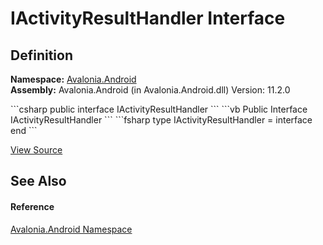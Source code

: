# IActivityResultHandler Interface




## Definition
**Namespace:** <a href="N_Avalonia_Android">Avalonia.Android</a>  
**Assembly:** Avalonia.Android (in Avalonia.Android.dll) Version: 11.2.0

<Tabs groupId="api-code-preview">
<TabItem value="csharp" label="C#">
```csharp
public interface IActivityResultHandler
```
</TabItem>
<TabItem value="vb" label="VB">
```vb
Public Interface IActivityResultHandler
```
</TabItem>
<TabItem value="fsharp" label="F#">
```fsharp
type IActivityResultHandler = interface end
```
</TabItem>
</Tabs>



<a href="https://github.com/AvaloniaUI/Avalonia/tree/master/src/Android/Avalonia.Android/IActivityResultHandler.cs" title="View the source code">View Source</a>



## See Also


#### Reference
<a href="N_Avalonia_Android">Avalonia.Android Namespace</a>  

